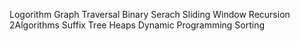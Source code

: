 Logorithm
Graph Traversal
Binary Serach
Sliding Window
Recursion
2Algorithms
Suffix Tree
Heaps
Dynamic Programming
Sorting
